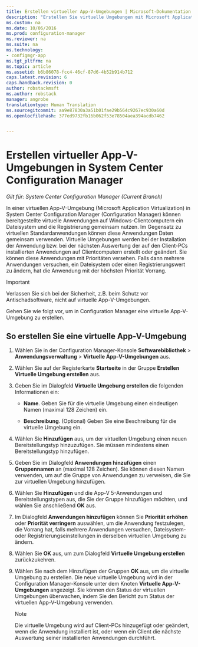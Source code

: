 ```yaml
---
title: Erstellen virtueller App-V-Umgebungen | Microsoft-Dokumentation
description: "Erstellen Sie virtuelle Umgebungen mit Microsoft Application Virtualization, damit Apps Daten untereinander austauschen können."
ms.custom: na
ms.date: 10/06/2016
ms.prod: configuration-manager
ms.reviewer: na
ms.suite: na
ms.technology:
- configmgr-app
ms.tgt_pltfrm: na
ms.topic: article
ms.assetid: b6b86078-fcc4-46cf-87d6-4b52b914b712
caps.latest.revision: 6
caps.handback.revision: 0
author: robstackmsft
ms.author: robstack
manager: angrobe
translationtype: Human Translation
ms.sourcegitcommit: aa9e87830a3a51b01fae29b564c9267ec930a60d
ms.openlocfilehash: 377ed9732fb16b062f53e78504aea394acdb7462


---
```

# <a name="create-app-v-virtual-environments-in-system-center-configuration-manager"></a>Erstellen virtueller App-V-Umgebungen in System Center Configuration Manager

*Gilt für: System Center Configuration Manager (Current Branch)*

In einer virtuellen App-V-Umgebung (Microsoft Application Virtualization) in System Center Configuration Manager (Configuration Manager) können bereitgestellte virtuelle Anwendungen auf Windows-Clientcomputern ein Dateisystem und die Registrierung gemeinsam nutzen. Im Gegensatz zu virtuellen Standardanwendungen können diese Anwendungen Daten gemeinsam verwenden. Virtuelle Umgebungen werden bei der Installation der Anwendung bzw. bei der nächsten Auswertung der auf den Client-PCs installierten Anwendungen auf Clientcomputern erstellt oder geändert. Sie können diese Anwendungen mit Prioritäten versehen. Falls dann mehrere Anwendungen versuchen, ein Dateisystem oder einen Registrierungswert zu ändern, hat die Anwendung mit der höchsten Priorität Vorrang.  

> [!IMPORTANT]  
>  Verlassen Sie sich bei der Sicherheit, z.B. beim Schutz vor Antischadsoftware, nicht auf virtuelle App-V-Umgebungen.  

 Gehen Sie wie folgt vor, um in Configuration Manager eine virtuelle App-V-Umgebung zu erstellen.  

## <a name="create-an-app-v-virtual-environment"></a>So erstellen Sie eine virtuelle App-V-Umgebung  

1.  Wählen Sie in der Configuration Manager-Konsole **Softwarebibliothek** > **Anwendungsverwaltung** > **Virtuelle App-V-Umgebungen** aus.  

3.  Wählen Sie auf der Registerkarte **Startseite** in der Gruppe **Erstellen** **Virtuelle Umgebung erstellen** aus.  

4.  Geben Sie im Dialogfeld **Virtuelle Umgebung erstellen** die folgenden Informationen ein:  

    -   **Name**.  Geben Sie für die virtuelle Umgebung einen eindeutigen Namen (maximal 128 Zeichen) ein.  

    -   **Beschreibung**. (Optional) Geben Sie eine Beschreibung für die virtuelle Umgebung ein.  

5.  Wählen Sie **Hinzufügen** aus, um der virtuellen Umgebung einen neuen Bereitstellungstyp hinzuzufügen. Sie müssen mindestens einen Bereitstellungstyp hinzufügen.  

6.  Geben Sie im Dialogfeld **Anwendungen hinzufügen** einen **Gruppennamen** an (maximal 128 Zeichen). Sie können diesen Namen verwenden, um auf die Gruppe von Anwendungen zu verweisen, die Sie zur virtuellen Umgebung hinzufügen.  

7.  Wählen Sie **Hinzufügen** und die App-V 5-Anwendungen und Bereitstellungstypen aus, die Sie der Gruppe hinzufügen möchten, und wählen Sie anschließend **OK** aus.  

8.  Im Dialogfeld **Anwendungen hinzufügen** können Sie **Priorität erhöhen** oder **Priorität verringern** auswählen, um die Anwendung festzulegen, die Vorrang hat, falls mehrere Anwendungen versuchen, Dateisystem- oder Registrierungseinstellungen in derselben virtuellen Umgebung zu ändern.  

9. Wählen Sie **OK** aus, um zum Dialogfeld **Virtuelle Umgebung erstellen** zurückzukehren.  

10. Wählen Sie nach dem Hinzufügen der Gruppen **OK** aus, um die virtuelle Umgebung zu erstellen. Die neue virtuelle Umgebung wird in der Configuration Manager-Konsole unter dem Knoten **Virtuelle App-V-Umgebungen** angezeigt. Sie können den Status der virtuellen Umgebungen überwachen, indem Sie den Bericht zum Status der virtuellen App-V-Umgebung verwenden.  

    > [!NOTE]  
    >  Die virtuelle Umgebung wird auf Client-PCs hinzugefügt oder geändert, wenn die Anwendung installiert ist, oder wenn ein Client die nächste Auswertung seiner installierten Anwendungen durchführt.  



<!--HONumber=Dec16_HO3-->


